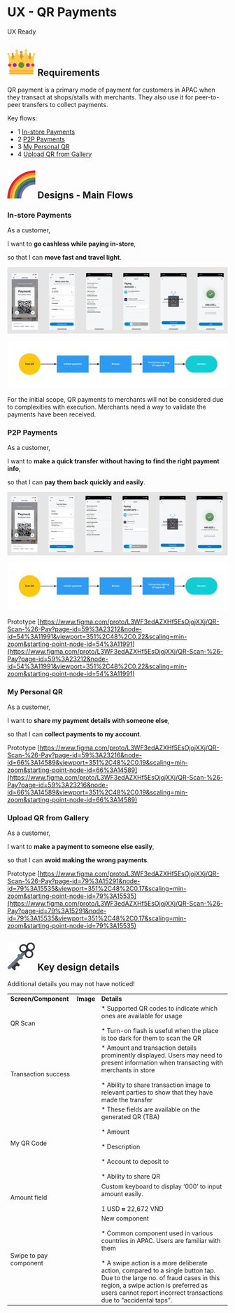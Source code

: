 # UX - QR Payments
UX Ready

## ![:crown:](./1f451.png) Requirements

QR payment is a primary mode of payment for customers in APAC when they transact at shops/stalls with merchants. They also use it for peer-to-peer transfers to collect payments.

Key flows:

*   1 [In-store Payments](#In-store-Payments)
*   2 [P2P Payments](#P2P-Payments)
*   3 [My Personal QR](#My-Personal-QR)
*   4 [Upload QR from Gallery](#Upload-QR-from-Gallery)

## ![:rainbow:](./1f308.png) Designs - Main Flows

### In-store Payments

As a customer,

I want to **go cashless while paying in-store**,

so that I can **move fast and travel light**.

![](./ux-qr-payments-2.png)

![](./ux-qr-payments-3.png)

For the initial scope, QR payments to merchants will not be considered due to complexities with execution. Merchants need a way to validate the payments have been received.

### P2P Payments

As a customer,

I want to **make a quick transfer without having to find the right payment info**,

so that I can **pay them back quickly and easily**.

![](./ux-qr-payments-4.png)

![](./ux-qr-payments-5.png)

Prototype [https://www.figma.com/proto/L3WF3edAZXHf5EsOjojXXj/QR-Scan-%26-Pay?page-id=59%3A23212&node-id=54%3A11991&viewport=351%2C48%2C0.22&scaling=min-zoom&starting-point-node-id=54%3A11991](https://www.figma.com/proto/L3WF3edAZXHf5EsOjojXXj/QR-Scan-%26-Pay?page-id=59%3A23212&node-id=54%3A11991&viewport=351%2C48%2C0.22&scaling=min-zoom&starting-point-node-id=54%3A11991)

### My Personal QR

As a customer,

I want to **share my payment details with someone else**,

so that I can **collect payments to my account**.

Prototype [https://www.figma.com/proto/L3WF3edAZXHf5EsOjojXXj/QR-Scan-%26-Pay?page-id=59%3A23216&node-id=66%3A14589&viewport=351%2C48%2C0.19&scaling=min-zoom&starting-point-node-id=66%3A14589](https://www.figma.com/proto/L3WF3edAZXHf5EsOjojXXj/QR-Scan-%26-Pay?page-id=59%3A23216&node-id=66%3A14589&viewport=351%2C48%2C0.19&scaling=min-zoom&starting-point-node-id=66%3A14589)

### Upload QR from Gallery

As a customer,

I want to **make a payment to someone else easily**,

so that I can **avoid making the wrong payments**.

Prototype [https://www.figma.com/proto/L3WF3edAZXHf5EsOjojXXj/QR-Scan-%26-Pay?page-id=79%3A15291&node-id=79%3A15535&viewport=351%2C48%2C0.17&scaling=min-zoom&starting-point-node-id=79%3A15535](https://www.figma.com/proto/L3WF3edAZXHf5EsOjojXXj/QR-Scan-%26-Pay?page-id=79%3A15291&node-id=79%3A15535&viewport=351%2C48%2C0.17&scaling=min-zoom&starting-point-node-id=79%3A15535)

## ![:key2:](./1f5dd.png) Key design details

Additional details you may not have noticed!

|     |     |     |
| --- | --- | --- |
| **Screen/Component** | **Image** | **Details** |
| QR Scan |     | * Supported QR codes to indicate which ones are available for usage<br>    <br>* Turn-on flash is useful when the place is too dark for them to scan the QR |
| Transaction success |     | * Amount and transaction details prominently displayed. Users may need to present information when transacting with merchants in store<br>    <br>* Ability to share transaction image to relevant parties to show that they have made the transfer |
| My QR Code |     | * These fields are available on the generated QR (TBA)<br>    <br>    * Amount<br>        <br>    * Description<br>        <br>    * Account to deposit to<br>        <br>* Ability to share QR |
| Amount field |     | Custom keyboard to display ‘000’ to input amount easily.<br><br>1 USD **≈** 22,672 VND |
| Swipe to pay component |     | New component<br><br>* Common component used in various countries in APAC. Users are familiar with them<br>    <br>* A swipe action is a more deliberate action, compared to a single button tap. Due to the large no. of fraud cases in this region, a swipe action is preferred as users cannot report incorrect transactions due to “accidental taps”. |